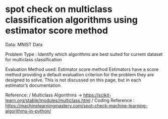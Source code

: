 # spot check on multiclass classification algorithms using estimator score method 

Data:  MNIST Data


Problem Type : Identify which algorithms are best suited for current dataset for multiclass classification

    
Evaluation Method used: Estimator score method
Estimators have a score method providing a default evaluation criterion for the problem they are designed to solve. This is not discussed on this page, but in each estimator’s documentation.


Reference: /
Multiclass Algorithms -> https://scikit-learn.org/stable/modules/multiclass.html /
Coding Reference : https://machinelearningmastery.com/spot-check-machine-learning-algorithms-in-python/
